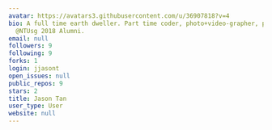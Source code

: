 ```yaml
---
avatar: https://avatars3.githubusercontent.com/u/36907818?v=4
bio: A full time earth dweller. Part time coder, photo+video-grapher, physicist+statistician.
  @NTUsg 2018 Alumni.
email: null
followers: 9
following: 9
forks: 1
login: jjasont
open_issues: null
public_repos: 9
stars: 2
title: Jason Tan
user_type: User
website: null
---
```

